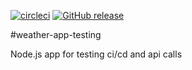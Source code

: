 [![circleci](https://circleci.com/gh/erskaggs/weather-app-testing.svg?style=shield)](https://circleci.com/gh/erskaggs/weather-app-testing)
[![GitHub release](https://img.shields.io/github/releases/erskaggs/weather-app-testing.svg)](https://github.com/erskaggs/weather-app-testing/releases/)


#weather-app-testing

Node.js app for testing ci/cd and api calls
